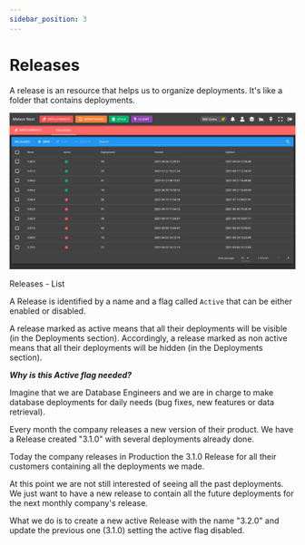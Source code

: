 ```yaml
---
sidebar_position: 3
---
```


# Releases

A release is an resource that helps us to organize deployments. It's like a folder that contains deployments.

![alt text](../../../assets/deployments/releases.png "Deployments - Releases")

<p style={{textAlign:"center", marginTop:"-10px"}}>Releases - List</p>

A Release is identified by a name and a flag called `Active` that can be either enabled or disabled.

A release marked as active means that all their deployments will be visible (in the Deployments section).
Accordingly, a release marked as non active means that all their deployments will be hidden (in the Deployments section).

***Why is this Active flag needed?***

Imagine that we are Database Engineers and we are in charge to make database deployments for daily needs (bug fixes, new features or data retrieval).

Every month the company releases a new version of their product. We have a Release created "3.1.0" with several deployments already done.

Today the company releases in Production the 3.1.0 Release for all their customers containing all the deployments we made.

At this point we are not still interested of seeing all the past deployments. We just want to have a new release to contain all the future deployments for the next monthly company's release.

What we do is to create a new active Release with the name "3.2.0" and update the previous one (3.1.0) setting the active flag disabled.